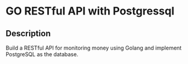 # GO RESTful API with Postgressql

## Description
Build a RESTful API for monitoring money using Golang and implement PostgreSQL as the database.